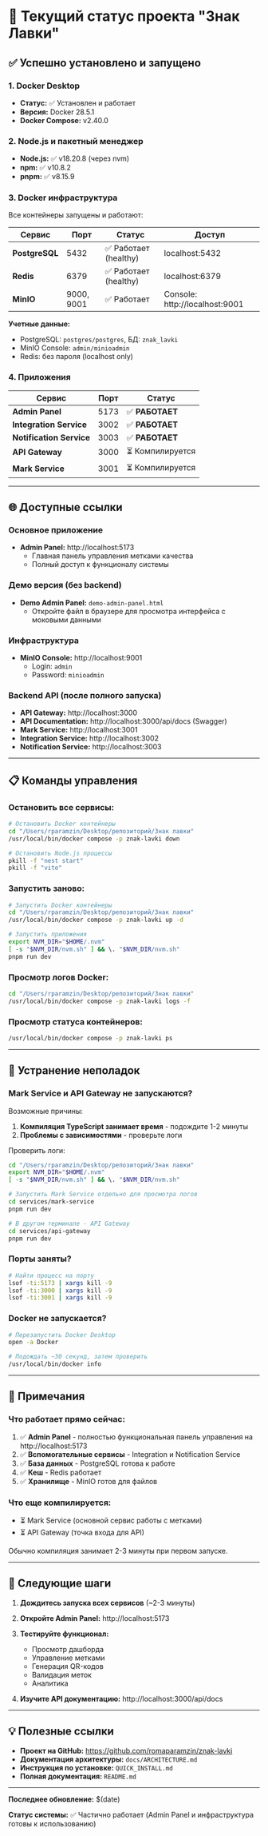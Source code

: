 # 🚀 Текущий статус проекта "Знак Лавки"

## ✅ Успешно установлено и запущено

### 1. Docker Desktop

- **Статус:** ✅ Установлен и работает
- **Версия:** Docker 28.5.1
- **Docker Compose:** v2.40.0

### 2. Node.js и пакетный менеджер

- **Node.js:** ✅ v18.20.8 (через nvm)
- **npm:** ✅ v10.8.2
- **pnpm:** ✅ v8.15.9

### 3. Docker инфраструктура

Все контейнеры запущены и работают:

| Сервис         | Порт       | Статус                | Доступ                         |
| -------------- | ---------- | --------------------- | ------------------------------ |
| **PostgreSQL** | 5432       | ✅ Работает (healthy) | localhost:5432                 |
| **Redis**      | 6379       | ✅ Работает (healthy) | localhost:6379                 |
| **MinIO**      | 9000, 9001 | ✅ Работает           | Console: http://localhost:9001 |

**Учетные данные:**

- PostgreSQL: `postgres/postgres`, БД: `znak_lavki`
- MinIO Console: `admin/minioadmin`
- Redis: без пароля (localhost only)

### 4. Приложения

| Сервис                   | Порт | Статус           |
| ------------------------ | ---- | ---------------- |
| **Admin Panel**          | 5173 | ✅ **РАБОТАЕТ**  |
| **Integration Service**  | 3002 | ✅ **РАБОТАЕТ**  |
| **Notification Service** | 3003 | ✅ **РАБОТАЕТ**  |
| **API Gateway**          | 3000 | ⏳ Компилируется |
| **Mark Service**         | 3001 | ⏳ Компилируется |

---

## 🌐 Доступные ссылки

### Основное приложение

- **Admin Panel:** http://localhost:5173
  - Главная панель управления метками качества
  - Полный доступ к функционалу системы

### Демо версия (без backend)

- **Demo Admin Panel:** `demo-admin-panel.html`
  - Откройте файл в браузере для просмотра интерфейса с моковыми данными

### Инфраструктура

- **MinIO Console:** http://localhost:9001
  - Login: `admin`
  - Password: `minioadmin`

### Backend API (после полного запуска)

- **API Gateway:** http://localhost:3000
- **API Documentation:** http://localhost:3000/api/docs (Swagger)
- **Mark Service:** http://localhost:3001
- **Integration Service:** http://localhost:3002
- **Notification Service:** http://localhost:3003

---

## 📋 Команды управления

### Остановить все сервисы:

```bash
# Остановить Docker контейнеры
cd "/Users/rparamzin/Desktop/репозиторий/Знак лавки"
/usr/local/bin/docker compose -p znak-lavki down

# Остановить Node.js процессы
pkill -f "nest start"
pkill -f "vite"
```

### Запустить заново:

```bash
# Запустить Docker контейнеры
cd "/Users/rparamzin/Desktop/репозиторий/Знак лавки"
/usr/local/bin/docker compose -p znak-lavki up -d

# Запустить приложения
export NVM_DIR="$HOME/.nvm"
[ -s "$NVM_DIR/nvm.sh" ] && \. "$NVM_DIR/nvm.sh"
pnpm run dev
```

### Просмотр логов Docker:

```bash
cd "/Users/rparamzin/Desktop/репозиторий/Знак лавки"
/usr/local/bin/docker compose -p znak-lavki logs -f
```

### Просмотр статуса контейнеров:

```bash
/usr/local/bin/docker compose -p znak-lavki ps
```

---

## 🐛 Устранение неполадок

### Mark Service и API Gateway не запускаются?

Возможные причины:

1. **Компиляция TypeScript занимает время** - подождите 1-2 минуты
2. **Проблемы с зависимостями** - проверьте логи

Проверить логи:

```bash
cd "/Users/rparamzin/Desktop/репозиторий/Знак лавки"
export NVM_DIR="$HOME/.nvm"
[ -s "$NVM_DIR/nvm.sh" ] && \. "$NVM_DIR/nvm.sh"

# Запустить Mark Service отдельно для просмотра логов
cd services/mark-service
pnpm run dev

# В другом терминале - API Gateway
cd services/api-gateway
pnpm run dev
```

### Порты заняты?

```bash
# Найти процесс на порту
lsof -ti:5173 | xargs kill -9
lsof -ti:3000 | xargs kill -9
lsof -ti:3001 | xargs kill -9
```

### Docker не запускается?

```bash
# Перезапустить Docker Desktop
open -a Docker

# Подождать ~30 секунд, затем проверить
/usr/local/bin/docker info
```

---

## 📝 Примечания

### Что работает прямо сейчас:

1. ✅ **Admin Panel** - полностью функциональная панель управления на http://localhost:5173
2. ✅ **Вспомогательные сервисы** - Integration и Notification Service
3. ✅ **База данных** - PostgreSQL готова к работе
4. ✅ **Кеш** - Redis работает
5. ✅ **Хранилище** - MinIO готов для файлов

### Что еще компилируется:

- ⏳ Mark Service (основной сервис работы с метками)
- ⏳ API Gateway (точка входа для API)

Обычно компиляция занимает 2-3 минуты при первом запуске.

---

## 🎯 Следующие шаги

1. **Дождитесь запуска всех сервисов** (~2-3 минуты)
2. **Откройте Admin Panel:** http://localhost:5173
3. **Тестируйте функционал:**
   - Просмотр дашборда
   - Управление метками
   - Генерация QR-кодов
   - Валидация меток
   - Аналитика

4. **Изучите API документацию:** http://localhost:3000/api/docs

---

## 💡 Полезные ссылки

- **Проект на GitHub:** https://github.com/romaparamzin/znak-lavki
- **Документация архитектуры:** `docs/ARCHITECTURE.md`
- **Инструкция по установке:** `QUICK_INSTALL.md`
- **Полная документация:** `README.md`

---

**Последнее обновление:** $(date)

**Статус системы:** ✅ Частично работает (Admin Panel и инфраструктура готовы к использованию)
